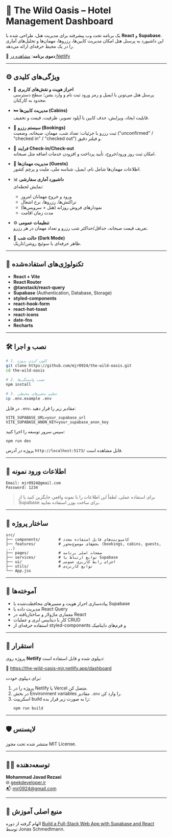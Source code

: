 # 🏨 The Wild Oasis – Hotel Management Dashboard

یک برنامه تحت وب پیشرفته برای مدیریت هتل، طراحی شده با **React** و **Supabase**. این داشبورد به پرسنل هتل امکان مدیریت کابین‌ها، رزروها، مهمان‌ها و تحلیل‌های آماری را در یک محیط حرفه‌ای ارائه می‌دهد.

🔗 **دموی برنامه**: [مشاهده در Netlify](https://the-wild-oasis-mjr.netlify.app/dashboard)

---

## ⚙️ ویژگی‌های کلیدی

- 🔐 **احراز هویت و نقش‌های کاربری**  
  پرسنل هتل می‌تونن با ایمیل و رمز ورود ثبت نام و وارد بشن؛ سطح دسترسی محدود به کارکنان.

- 🛏️ **مدیریت کابین‌ها (Cabins)**  
  قابلیت ایجاد، ویرایش، حذف کابین با آپلود تصویر، ظرفیت، قیمت و تخفیف.

- 📅 **سیستم رزرو (Bookings)**  
  ثبت رزرو با جزئیات: تعداد شب، مهمان، صبحانه، وضعیت ("unconfirmed" / "checked in" / "checked out") و فیلتر دقیق.

- 🔄 **فرایند Check-in/Check-out**  
  امکان ثبت روز ورود/خروج، تأیید پرداخت و افزودن خدمات اضافه مثل صبحانه.

- 👥 **مدیریت مهمان‌ها (Guests)**  
  اطلاعات مهمان‌ها شامل نام، ایمیل، شناسه ملی، ملیت و پرچم کشور.

- 📊 **داشبورد آماری سفارشی**  
  نمایش لحظه‌ای:
  - ورود و خروج مهمانان امروز
  - تراکنش‌ها، رزروها، نرخ اشغال
  - نمودارهای فروش روزانه (هتل + سرویس‌ها)
  - مدت زمان اقامت

- ⚙️ **تنظیمات عمومی**  
  تعریف قیمت صبحانه، حداقل/حداکثر شب رزرو و تعداد مهمان در هر رزرو.

- 🌙 **حالت شب (Dark Mode)**  
  ظاهر حرفه‌ای با سوئیچ روشن/تاریک.

---

## 🧰 تکنولوژی‌های استفاده‌شده

- **React + Vite**
- **React Router**
- **@tanstack/react-query**
- **Supabase** (Authentication, Database, Storage)
- **styled-components**
- **react-hook-form**
- **react-hot-toast**
- **react-icons**
- **date-fns**
- **Recharts**

---

## 🛠️ نصب و اجرا

```bash
# 1. کلون کردن پروژه
git clone https://github.com/mjr0924/the-wild-oasis.git
cd the-wild-oasis

# 2. نصب وابستگی‌ها
npm install

# 3. تنظیم متغیرهای محیطی
cp .env.example .env
```

در فایل `.env`، مقادیر زیر را قرار دهید:

```
VITE_SUPABASE_URL=your_supabase_url
VITE_SUPABASE_ANON_KEY=your_supabase_anon_key
```

سپس سرور توسعه را اجرا کنید:

```bash
npm run dev
```

پروژه در آدرس `http://localhost:5173/` قابل مشاهده است.

---

## 👤 اطلاعات ورود نمونه

```
Email: mjr0924@gmail.com
Password: 1234
```

> برای استفاده عملی، لطفاً این اطلاعات را با نمونه واقعی جایگزین کنید یا از Supabase برای ساخت یوزر استفاده نمایید.

---

## 📁 ساختار پروژه

```
src/
├── components/        # کامپوننت‌های قابل استفاده مجدد
├── features/          # بخش‌های موضوع‌محور (bookings, cabins, guests, ...)
├── pages/             # صفحات اصلی برنامه
├── services/          # توابع ارتباط با Supabase
├── ui/                # اجزای رابط کاربری عمومی
├── utils/             # توابع کاربردی
└── App.jsx
```

---

## 🎯 آموخته‌ها

- پیاده‌سازی احراز هویت و مسیرهای محافظت‌شده با Supabase
- مدیریت داده با React Query
- معماری ماژولار و ساختاریافته در React
- کار با دیتابیس ابری و عملیات CRUD
- استفاده حرفه‌ای از styled-components و فرم‌های داینامیک

---

## 🚀 استقرار

پروژه روی **Netlify** دیپلوی شده و قابل استفاده است:

🔗 https://the-wild-oasis-mjr.netlify.app/dashboard

برای دیپلوی خودت:
1. پروژه را در Netlify یا Vercel متصل کن.
2. در بخش Environment variables مقادیر `.env` را وارد کن.
3. اسکریپت build را به صورت زیر قرار بده:
   ```
   npm run build
   ```

---

## 🛡️ لایسنس

منتشر شده تحت مجوز MIT License.

---

## 🙋‍♂️ توسعه‌دهنده

**Mohammad Javad Rezaei**  
🌐 [geekdeveloper.ir](https://geekdeveloper.ir)  
📬 mjr0924@gmail.com

---

## 📌 منبع اصلی آموزش

الهام گرفته از دوره [Build a Full-Stack Web App with Supabase and React](https://academy.dev/projects/the-wild-oasis) توسط Jonas Schmedtmann.
